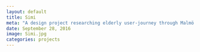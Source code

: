 ```yaml
---
layout: default
title: Simi
meta: "A design project researching elderly user-journey through Malmö train station"
date: September 28, 2016
image: Simi.jpg
categories: projects
---
```

